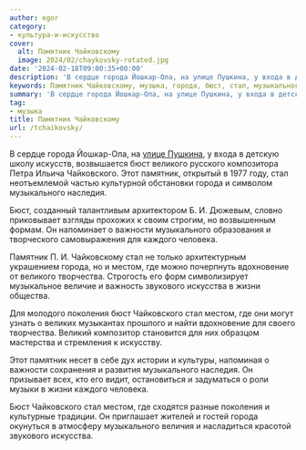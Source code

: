 ```yaml
---
author: egor
category:
- культура-и-искусство
cover:
  alt: Памятник Чайковскому
  image: 2024/02/chaykovsky-rotated.jpg
date: '2024-02-18T09:00:35+00:00'
description: 'В сердце города Йошкар-Ола, на улице Пушкина, у входа в детскую школу искусств, возвышается бюст великого русского композитора Петра Ильича Чайковского....'
keywords: Памятник Чайковскому, музыка, города, бюст, стал, музыкального, чайковского, памятник, местом, великого, наследия, важности, каждого, человека, вдохновение, творчества, звукового
summary: 'В сердце города Йошкар-Ола, на улице Пушкина, у входа в детскую школу искусств, возвышается бюст великого русского композитора Петра Ильича Чайковского....'
tag:
- музыка
title: Памятник Чайковскому
url: /tchaikovsky/
---
```


В сердце города Йошкар-Ола, на [улице Пушкина](/pushkin-i-onegin/), у входа в детскую школу искусств, возвышается бюст великого русского композитора Петра Ильича Чайковского. Этот памятник, открытый в 1977 году, стал неотъемлемой частью культурной обстановки города и символом музыкального наследия.

Бюст, созданный талантливым архитектором Б. И. Дюжевым, словно приковывает взгляды прохожих к своим строгим, но возвышенным формам. Он напоминает о важности музыкального образования и творческого самовыражения для каждого человека.

Памятник П. И. Чайковскому стал не только архитектурным украшением города, но и местом, где можно почерпнуть вдохновение от великого творчества. Строгость его форм символизирует музыкальное величие и важность звукового искусства в жизни общества.

Для молодого поколения бюст Чайковского стал местом, где они могут узнать о великих музыкантах прошлого и найти вдохновение для своего творчества. Великий композитор становится для них образцом мастерства и стремления к искусству.

Этот памятник несет в себе дух истории и культуры, напоминая о важности сохранения и развития музыкального наследия. Он призывает всех, кто его видит, остановиться и задуматься о роли музыки в жизни каждого человека.

Бюст Чайковского стал местом, где сходятся разные поколения и культурные традиции. Он приглашает жителей и гостей города окунуться в атмосферу музыкального величия и насладиться красотой звукового искусства.